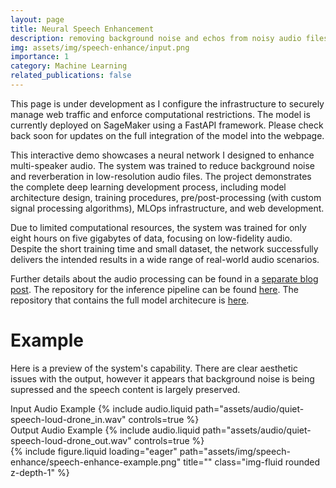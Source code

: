 ```yaml
---
layout: page
title: Neural Speech Enhancement
description: removing background noise and echos from noisy audio files
img: assets/img/speech-enhance/input.png
importance: 1
category: Machine Learning
related_publications: false
---
```


This page is under development as I configure the infrastructure to securely manage web traffic and enforce computational restrictions. The model is currently deployed on SageMaker using a FastAPI framework. Please check back soon for updates on the full integration of the model into the webpage.

This interactive demo showcases a neural network I designed to enhance multi-speaker audio. The system was trained to reduce background noise and reverberation in low-resolution audio files. The project demonstrates the complete deep learning development process, including model architecture design, training procedures, pre/post-processing (with custom signal processing algorithms), MLOps infrastructure, and web development.

Due to limited computational resources, the system was trained for only eight hours on five gigabytes of data, focusing on low-fidelity audio. Despite the short training time and small dataset, the network successfully delivers the intended results in a wide range of real-world audio scenarios.

Further details about the audio processing can be found in a [separate blog post](https://n-reeves.github.io/blog/2025/speech-enhancement-network/). The repository for the inference pipeline can be found [here](https://github.com/n-reeves/speech-enhancement-endpoint). The repository that contains the full model architecure is [here](https://github.com/n-reeves/source-separation).

# Example

Here is a preview of the system's capability. There are clear aesthetic issues with the output, however it appears that background noise is being supressed and the speech content is largely preserved.

<div class="row mt-3">
    <div class="col-sm mt-3 mt-md-0">
        <label for="input-audio-example">Input Audio Example</label>
        {% include audio.liquid path="assets/audio/quiet-speech-loud-drone_in.wav" controls=true %}
    </div>
    <div class="col-sm mt-3 mt-md-0">
        <label for="output-audio-example">Output Audio Example</label>
        {% include audio.liquid path="assets/audio/quiet-speech-loud-drone_out.wav" controls=true %}    
    </div>
</div>


<div class="row">
    <div class="col-sm mt-3 mt-md-0">
        {% include figure.liquid loading="eager" path="assets/img/speech-enhance/speech-enhance-example.png" title="" class="img-fluid rounded z-depth-1" %}
    </div>
</div>



<!-- # File Upload

Upload a _.mp3, .flac, .wav, .aif_ file below. File length is capped at thirty seconds to help manage cost

<div>
    <input type="file" id="upload" accept=".mp3, .wav, .flac, .aif" />
    <button id="enhance">Enhance</button>
    <div id="error" style="color: red; margin-top: 10px;"></div>
    <audio id="input-audio" controls style="display: none; margin-top: 10px;"></audio>
    <audio id="output-audio" controls style="display: none; margin-top: 10px;"></audio>
    <a id="input-download" style="display: none; margin-top: 10px;">Download Resampled Audio</a>
    <a id="output-download" style="display: none; margin-top: 10px;">Download Enhanced Audio</a>
</div> -->